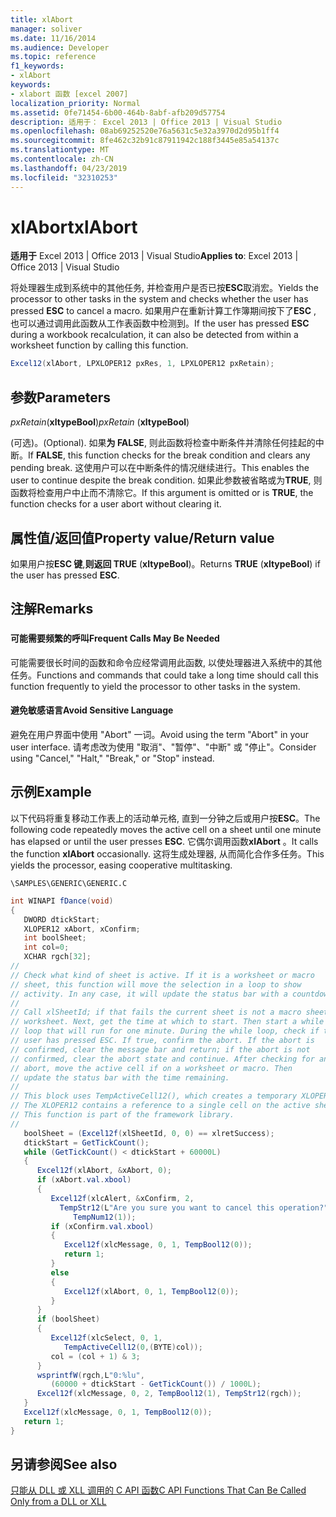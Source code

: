 ```yaml
---
title: xlAbort
manager: soliver
ms.date: 11/16/2014
ms.audience: Developer
ms.topic: reference
f1_keywords:
- xlAbort
keywords:
- xlabort 函数 [excel 2007]
localization_priority: Normal
ms.assetid: 0fe71454-6b00-464b-8abf-afb209d57754
description: 适用于： Excel 2013 | Office 2013 | Visual Studio
ms.openlocfilehash: 08ab69252520e76a5631c5e32a3970d2d95b1ff4
ms.sourcegitcommit: 8fe462c32b91c87911942c188f3445e85a54137c
ms.translationtype: MT
ms.contentlocale: zh-CN
ms.lasthandoff: 04/23/2019
ms.locfileid: "32310253"
---
```

# <a name="xlabort"></a><span data-ttu-id="000d2-104">xlAbort</span><span class="sxs-lookup"><span data-stu-id="000d2-104">xlAbort</span></span>

 <span data-ttu-id="000d2-105">**适用于** Excel 2013 | Office 2013 | Visual Studio</span><span class="sxs-lookup"><span data-stu-id="000d2-105">**Applies to**: Excel 2013 | Office 2013 | Visual Studio</span></span> 
  
<span data-ttu-id="000d2-106">将处理器生成到系统中的其他任务, 并检查用户是否已按**ESC**取消宏。</span><span class="sxs-lookup"><span data-stu-id="000d2-106">Yields the processor to other tasks in the system and checks whether the user has pressed **ESC** to cancel a macro.</span></span> <span data-ttu-id="000d2-107">如果用户在重新计算工作簿期间按下了**ESC** , 也可以通过调用此函数从工作表函数中检测到。</span><span class="sxs-lookup"><span data-stu-id="000d2-107">If the user has pressed **ESC** during a workbook recalculation, it can also be detected from within a worksheet function by calling this function.</span></span> 
  
```cs
Excel12(xlAbort, LPXLOPER12 pxRes, 1, LPXLOPER12 pxRetain);
```

## <a name="parameters"></a><span data-ttu-id="000d2-108">参数</span><span class="sxs-lookup"><span data-stu-id="000d2-108">Parameters</span></span>

 <span data-ttu-id="000d2-109">_pxRetain_(**xltypeBool**)</span><span class="sxs-lookup"><span data-stu-id="000d2-109">_pxRetain_ (**xltypeBool**)</span></span>
  
<span data-ttu-id="000d2-110">(可选)。</span><span class="sxs-lookup"><span data-stu-id="000d2-110">(Optional).</span></span> <span data-ttu-id="000d2-111">如果**为 FALSE**, 则此函数将检查中断条件并清除任何挂起的中断。</span><span class="sxs-lookup"><span data-stu-id="000d2-111">If **FALSE**, this function checks for the break condition and clears any pending break.</span></span> <span data-ttu-id="000d2-112">这使用户可以在中断条件的情况继续进行。</span><span class="sxs-lookup"><span data-stu-id="000d2-112">This enables the user to continue despite the break condition.</span></span> <span data-ttu-id="000d2-113">如果此参数被省略或为**TRUE**, 则函数将检查用户中止而不清除它。</span><span class="sxs-lookup"><span data-stu-id="000d2-113">If this argument is omitted or is **TRUE**, the function checks for a user abort without clearing it.</span></span>
  
## <a name="property-valuereturn-value"></a><span data-ttu-id="000d2-114">属性值/返回值</span><span class="sxs-lookup"><span data-stu-id="000d2-114">Property value/Return value</span></span>

<span data-ttu-id="000d2-115">如果用户按**ESC 键**,**则返回 TRUE** (**xltypeBool**)。</span><span class="sxs-lookup"><span data-stu-id="000d2-115">Returns **TRUE** (**xltypeBool**) if the user has pressed **ESC**.</span></span>
  
## <a name="remarks"></a><span data-ttu-id="000d2-116">注解</span><span class="sxs-lookup"><span data-stu-id="000d2-116">Remarks</span></span>

### 

#### <a name="frequent-calls-may-be-needed"></a><span data-ttu-id="000d2-117">可能需要频繁的呼叫</span><span class="sxs-lookup"><span data-stu-id="000d2-117">Frequent Calls May Be Needed</span></span>

<span data-ttu-id="000d2-118">可能需要很长时间的函数和命令应经常调用此函数, 以使处理器进入系统中的其他任务。</span><span class="sxs-lookup"><span data-stu-id="000d2-118">Functions and commands that could take a long time should call this function frequently to yield the processor to other tasks in the system.</span></span>
  
#### <a name="avoid-sensitive-language"></a><span data-ttu-id="000d2-119">避免敏感语言</span><span class="sxs-lookup"><span data-stu-id="000d2-119">Avoid Sensitive Language</span></span>

<span data-ttu-id="000d2-120">避免在用户界面中使用 "Abort" 一词。</span><span class="sxs-lookup"><span data-stu-id="000d2-120">Avoid using the term "Abort" in your user interface.</span></span> <span data-ttu-id="000d2-121">请考虑改为使用 "取消"、"暂停"、"中断" 或 "停止"。</span><span class="sxs-lookup"><span data-stu-id="000d2-121">Consider using "Cancel," "Halt," "Break," or "Stop" instead.</span></span>
  
## <a name="example"></a><span data-ttu-id="000d2-122">示例</span><span class="sxs-lookup"><span data-stu-id="000d2-122">Example</span></span>

<span data-ttu-id="000d2-123">以下代码将重复移动工作表上的活动单元格, 直到一分钟之后或用户按**ESC**。</span><span class="sxs-lookup"><span data-stu-id="000d2-123">The following code repeatedly moves the active cell on a sheet until one minute has elapsed or until the user presses **ESC**.</span></span> <span data-ttu-id="000d2-124">它偶尔调用函数**xlAbort** 。</span><span class="sxs-lookup"><span data-stu-id="000d2-124">It calls the function **xlAbort** occasionally.</span></span> <span data-ttu-id="000d2-125">这将生成处理器, 从而简化合作多任务。</span><span class="sxs-lookup"><span data-stu-id="000d2-125">This yields the processor, easing cooperative multitasking.</span></span> 
  
 `\SAMPLES\GENERIC\GENERIC.C`
  
```cs
int WINAPI fDance(void)
{
   DWORD dtickStart;
   XLOPER12 xAbort, xConfirm;
   int boolSheet;
   int col=0;
   XCHAR rgch[32];
//
// Check what kind of sheet is active. If it is a worksheet or macro
// sheet, this function will move the selection in a loop to show
// activity. In any case, it will update the status bar with a countdown.
//
// Call xlSheetId; if that fails the current sheet is not a macro sheet or
// worksheet. Next, get the time at which to start. Then start a while
// loop that will run for one minute. During the while loop, check if the
// user has pressed ESC. If true, confirm the abort. If the abort is
// confirmed, clear the message bar and return; if the abort is not
// confirmed, clear the abort state and continue. After checking for an
// abort, move the active cell if on a worksheet or macro. Then
// update the status bar with the time remaining.
//
// This block uses TempActiveCell12(), which creates a temporary XLOPER12.
// The XLOPER12 contains a reference to a single cell on the active sheet.
// This function is part of the framework library.
//
   boolSheet = (Excel12f(xlSheetId, 0, 0) == xlretSuccess);
   dtickStart = GetTickCount();
   while (GetTickCount() < dtickStart + 60000L)
   {
      Excel12f(xlAbort, &xAbort, 0);
      if (xAbort.val.xbool)
      {
         Excel12f(xlcAlert, &xConfirm, 2,
           TempStr12(L"Are you sure you want to cancel this operation?"),
              TempNum12(1));
         if (xConfirm.val.xbool)
         {
            Excel12f(xlcMessage, 0, 1, TempBool12(0));
            return 1;
         }
         else
         {
            Excel12f(xlAbort, 0, 1, TempBool12(0));
         }
      }
      if (boolSheet)
      {
         Excel12f(xlcSelect, 0, 1,
            TempActiveCell12(0,(BYTE)col));
         col = (col + 1) & 3;
      }
      wsprintfW(rgch,L"0:%lu",
         (60000 + dtickStart - GetTickCount()) / 1000L);
      Excel12f(xlcMessage, 0, 2, TempBool12(1), TempStr12(rgch));
   }
   Excel12f(xlcMessage, 0, 1, TempBool12(0));
   return 1;
}
```

## <a name="see-also"></a><span data-ttu-id="000d2-126">另请参阅</span><span class="sxs-lookup"><span data-stu-id="000d2-126">See also</span></span>



[<span data-ttu-id="000d2-127">只能从 DLL 或 XLL 调用的 C API 函数</span><span class="sxs-lookup"><span data-stu-id="000d2-127">C API Functions That Can Be Called Only from a DLL or XLL</span></span>](c-api-functions-that-can-be-called-only-from-a-dll-or-xll.md)

